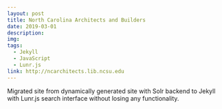 ```yaml
---
layout: post
title: North Carolina Architects and Builders
date: 2019-03-01
description: 
img: 
tags:
  - Jekyll
  - JavaScript
  - Lunr.js
link: http://ncarchitects.lib.ncsu.edu
---
```

Migrated site from dynamically generated site with Solr backend to Jekyll with Lunr.js search interface without losing any functionality.
